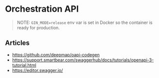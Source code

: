 # Orchestration API

> NOTE: `GIN_MODE=release` env var is set in Docker so the container is ready for production.

## Articles
- https://github.com/deepmap/oapi-codegen
- https://support.smartbear.com/swaggerhub/docs/tutorials/openapi-3-tutorial.html
- https://editor.swagger.io/
